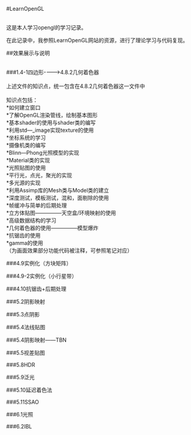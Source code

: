 #LearnOpenGL<br><br>

这是本人学习opengl的学习记录。<br>

在此记录中，我参照LearnOpenGL网站的资源，进行了理论学习与代码复现。<br>

##效果展示与说明<br><br>


###1.4-1四边形---->4.8.2几何着色器<br><br>
上述文件的知识点，统一包含在4.8.2几何着色器这一文件中<br>
<br>
知识点包括：<br>
*如何建立窗口<br>
*了解OpenGL渲染管线，绘制基本图形<br>
*基本shader的使用与shader类的编写<br>
*利用std—_image实现texture的使用<br>
*坐标系统的学习<br>
*摄像机类的编写<br>
*Blinn—Phong光照模型的实现<br>
*Material类的实现<br>
*光照贴图的使用<br>
*平行光，点光，聚光的实现<br>
*多光源的实现<br>
*利用Assimp库的Mesh类与Model类的建立<br>
*深度测试，模板测试，混和，面剔除的使用<br>
*帧缓冲与简单的后期处理<br>
*立方体贴图—————天空盒/环境映射的使用<br>
*高级数据结构的学习<br>
*几何着色器的使用—————模型爆炸<br>
*抗锯齿的使用<br>
*gamma的使用<br>
（为画面效果部分功能代码被注释，可参照笔记对应）<br>

###4.9实例化（方块矩阵）<br>

###4.9-2实例化（小行星带）<br>

###4.10抗锯齿+后期处理<br>

###5.2阴影映射<br>

###5.3点阴影<br>

###5.4法线贴图<br>

###5.4阴影映射——TBN<br>

###5.5视差贴图<br>

###5.8HDR<br>

###5.9泛光<br>

###5.10延迟着色法<br>

###5.11SSAO<br>

###6.1光照<br>

###6.2IBL<br>


